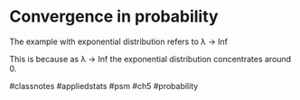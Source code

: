 # Convergence in probability

The example with exponential distribution refers to λ -> Inf

This is because as λ -> Inf the exponential distribution concentrates around 0.

#classnotes #appliedstats #psm #ch5 #probability
